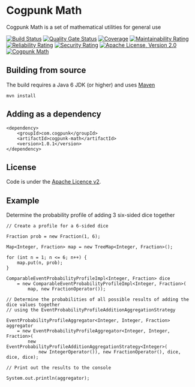 # Cogpunk Math

Cogpunk Math is a set of mathematical utilities for general use

[![Build Status](https://travis-ci.com/cogpunk/math.svg?branch=main)](https://travis-ci.com/cogpunk/math)
[![Quality Gate Status](https://sonarcloud.io/api/project_badges/measure?project=cogpunk_math&metric=alert_status)](https://sonarcloud.io/dashboard?id=cogpunk_math)
[![Coverage](https://sonarcloud.io/api/project_badges/measure?project=cogpunk_math&metric=coverage)](https://sonarcloud.io/dashboard?id=cogpunk_math)
[![Maintainability Rating](https://sonarcloud.io/api/project_badges/measure?project=cogpunk_math&metric=sqale_rating)](https://sonarcloud.io/dashboard?id=cogpunk_math)
[![Reliability Rating](https://sonarcloud.io/api/project_badges/measure?project=cogpunk_math&metric=reliability_rating)](https://sonarcloud.io/dashboard?id=cogpunk_math)
[![Security Rating](https://sonarcloud.io/api/project_badges/measure?project=cogpunk_math&metric=security_rating)](https://sonarcloud.io/dashboard?id=cogpunk_math)
[![Apache License, Version 2.0](https://img.shields.io/github/license/cogpunk/math)](https://opensource.org/licenses/Apache-2.0)
[![Cogpunk Math](https://maven-badges.herokuapp.com/maven-central/com.cogpunk/cogpunk-math/badge.svg)](https://search.maven.org/artifact/com.cogpunk/cogpunk-math/)

## Building from source

The build requires a Java 6 JDK (or higher) and uses [Maven](https://maven.apache.org)

	mvn install

## Adding as a dependency

	<dependency>
		<groupId>com.cogpunk</groupId>
		<artifactId>cogpunk-math</artifactId>
		<version>1.0.1</version>
	</dependency>

## License

Code is under the [Apache Licence v2](https://www.apache.org/licenses/LICENSE-2.0.txt).

## Example

Determine the probability profile of adding 3 six-sided dice together

	// Create a profile for a 6-sided dice
	
	Fraction prob = new Fraction(1, 6);
	
	Map<Integer, Fraction> map = new TreeMap<Integer, Fraction>();
	
	for (int n = 1; n <= 6; n++) {
		map.put(n, prob);
	}
	
	ComparableEventProbabilityProfileImpl<Integer, Fraction> dice 
		= new ComparableEventProbabilityProfileImpl<Integer, Fraction>(
			map, new FractionOperator());
	
	// Determine the probabilities of all possible results of adding the dice values together 
	// using the EventProbabilityProfileAdditionAggregationStrategy
	
	EventProbabilityProfileAggregator<Integer, Integer, Fraction> aggregator 
		= new EventProbabilityProfileAggregator<Integer, Integer, Fraction>(
			new EventProbabilityProfileAdditionAggregationStrategy<Integer>(
				new IntegerOperator()), new FractionOperator(), dice, dice, dice);
	
	// Print out the results to the console
	
	System.out.println(aggregator);
	
	

